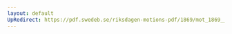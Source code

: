 ```yaml
---
layout: default
UpRedirect: https://pdf.swedeb.se/riksdagen-motions-pdf/1869/mot_1869__fk__00049/mot_1869__fk__00049_002.pdf
---
```

